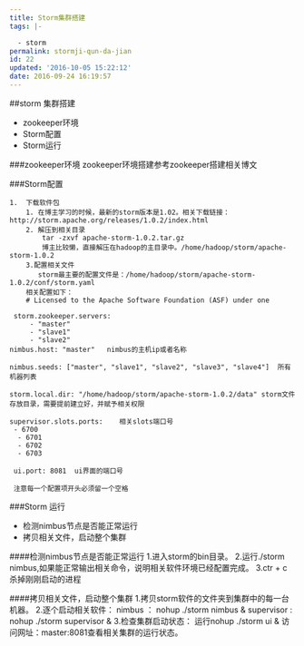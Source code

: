 ```yaml
---
title: Storm集群搭建
tags: |-

  - storm
permalink: stormji-qun-da-jian
id: 22
updated: '2016-10-05 15:22:12'
date: 2016-09-24 16:19:57
---
```


##storm 集群搭建

* zookeeper环境
* Storm配置
* Storm运行

###zookeeper环境
zookeeper环境搭建参考zookeeper搭建相关博文

###Storm配置

    1.	下载软件包
        1. 在博主学习的时候，最新的storm版本是1.02。相关下载链接：http://storm.apache.org/releases/1.0.2/index.html
        2. 解压到相关目录
            tar -zxvf apache-storm-1.0.2.tar.gz
            博主比较懒，直接解压在hadoop的主目录中。/home/hadoop/storm/apache-storm-1.0.2
        3.配置相关文件
           storm最主要的配置文件是：/home/hadoop/storm/apache-storm-1.0.2/conf/storm.yaml
		相关配置如下：
		# Licensed to the Apache Software Foundation (ASF) under one

	 storm.zookeeper.servers:
	     - "master"
	     - "slave1"
	     - "slave2"
 	nimbus.host: "master"   nimbus的主机ip或者名称

 	nimbus.seeds: ["master", "slave1", "slave2", "slave3", "slave4"]  所有机器列表
 	
 	storm.local.dir: "/home/hadoop/storm/apache-storm-1.0.2/data" storm文件存放目录，需要提前建立好，并赋予相关权限
 	
 	supervisor.slots.ports:    相关slots端口号
 	 - 6700
      - 6701
      - 6702
      - 6703
  
     ui.port: 8081  ui界面的端口号
  
     注意每一个配置项开头必须留一个空格
  
 
###Storm 运行
 * 检测nimbus节点是否能正常运行
 * 拷贝相关文件，启动整个集群

####检测nimbus节点是否能正常运行
     1.进入storm的bin目录。
     2.运行./storm nimbus,如果能正常输出相关命令，说明相关软件环境已经配置完成。
     3.ctr + c 杀掉刚刚启动的进程
 
####拷贝相关文件，启动整个集群
    1.拷贝storm软件的文件夹到集群中的每一台机器。
    2.逐个启动相关软件：
 	nimbus ： nohup ./storm nimbus &
 	supervisor : nohup ./storm supervisor &
    3.检查集群启动状态：
        运行nohup ./storm ui &
	访问网址：master:8081查看相关集群的运行状态。
